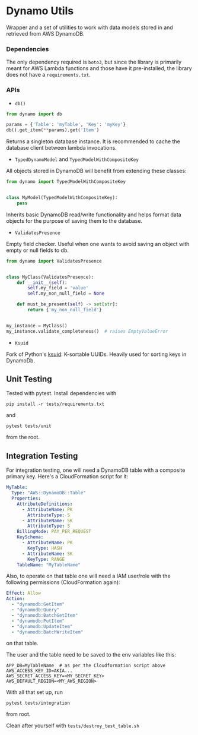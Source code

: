 #  Dynamo Utils

Wrapper and a set of utilities to work with data models stored in and retrieved from AWS DynamoDB.

### Dependencies

The only dependency required is `boto3`, but since the library is primarily meant for AWS Lambda functions and those
have it pre-installed, the library does not have a `requirements.txt`.

### APIs

- `db()`

```python
from dynamo import db

params = {'Table': 'myTable', 'Key': 'myKey'}
db().get_item(**params).get('Item')
```

Returns a singleton database instance. It is recommended to cache the database client between lambda invocations.

- `TypedDynamoModel` and `TypedModelWithCompositeKey`

All objects stored in DynamoDB will benefit from extending these classes:

```python
from dynamo import TypedModelWithCompositeKey


class MyModel(TypedModelWithCompositeKey):
    pass
```

Inherits basic DynamoDB read/write functionality and helps format data objects for the purpose of saving them to the
database.

- `ValidatesPresence`

Empty field checker. Useful when one wants to avoid saving an object with empty or null fields to db.

```python
from dynamo import ValidatesPresence


class MyClass(ValidatesPresence):
    def __init__(self):
        self.my_field = 'value'
        self.my_non_null_field = None

    def must_be_present(self) -> set[str]:
        return {'my_non_null_field'}


my_instance = MyClass()
my_instance.validate_completeness()  # raises EmptyValueError
```

- `Ksuid`

Fork of Python's [ksuid](https://github.com/saresend/KSUID): K-sortable UUIDs. Heavily used for sorting keys in
DynamoDb.

## Unit Testing

Tested with pytest. Install dependencies with

```shell
pip install -r tests/requirements.txt
```

and

```shell
pytest tests/unit
```

from the root.

## Integration Testing

For integration testing, one will need a DynamoDB table with a composite primary key. Here's a CloudFormation script for
it:

```yaml
MyTable:
  Type: "AWS::DynamoDB::Table"
  Properties:
    AttributeDefinitions:
      - AttributeName: PK
        AttributeType: S
      - AttributeName: SK
        AttributeType: S
    BillingMode: PAY_PER_REQUEST
    KeySchema:
      - AttributeName: PK
        KeyType: HASH
      - AttributeName: SK
        KeyType: RANGE
    TableName: "MyTableName"
```

Also, to operate on that table one will need a IAM user/role with the following permissions (CloudFormation again):

```yaml
Effect: Allow
Action:
  - "dynamodb:GetItem"
  - "dynamodb:Query"
  - "dynamodb:BatchGetItem"
  - "dynamodb:PutItem"
  - "dynamodb:UpdateItem"
  - "dynamodb:BatchWriteItem"
``` 

on that table.

The user and the table need to be saved to the env variables like this:

```shell
APP_DB=MyTableName  # as per the Cloudformation script above
AWS_ACCESS_KEY_ID=AKIA...
AWS_SECRET_ACCESS_KEY=<MY_SECRET_KEY>
AWS_DEFAULT_REGION=<MY_AWS_REGION>
```

With all that set up, run

```shell
pytest tests/integration
```

from root.

Clean after yourself with `tests/destroy_test_table.sh`
